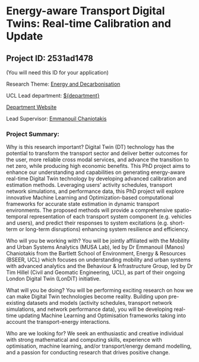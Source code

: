 # Energy-aware Transport Digital Twins: Real-time Calibration and Update

## Project ID: **2531ad1478**
(You will need this ID for your application)

Research Theme: [Energy and Decarbonisation](../themes/energy-and-decarbonisation.md)

UCL Lead department: [${department}](../departments/bartlett-school-of-environment-energy-and-resources.md)

[Department Website](https://www.ucl.ac.uk/bartlett/bartlett-school-environment-energy-and-resources)

Lead Supervisor: [Emmanouil Chaniotakis](https://profiles.ucl.ac.uk/74647)

### Project Summary:

Why is this research important?
Digital Twin (DT) technology has the potential to transform the transport sector and deliver better outcomes for the user, more reliable cross modal services, and advance the transition to net zero, while producing high economic benefits. This PhD project aims to enhance our understanding and capabilities on generating energy-aware real-time Digital Twin technology by developing advanced calibration and estimation methods. Leveraging users’ activity schedules, transport network simulations, and performance data, this PhD project will explore innovative Machine Learning and Optimization-based computational frameworks for accurate state estimation in dynamic transport environments. The proposed methods will provide a comprehensive spatio-temporal representation of each transport system component (e.g. vehicles and users), and predict their responses to system excitations (e.g. short-term or long-term disruptions) enhancing system resilience and efficiency.

Who will you be working with?
You will be jointly affiliated with the Mobility and Urban Systems Analytics (MUSA Lab), led by Dr Emmanouil (Manos) Chaniotakis from the Bartlett School of Environment, Energy & Resources (BSEER, UCL) which focuses on understanding mobility and urban systems with advanced analytics and the Behaviour & Infrastructure Group, led by Dr Tim Hillel (Civil and Geomatic Engineering, UCL), as part of their ongoing London Digital Twin (LonDiT) initiative. 

What will you be doing? 
You will be performing exciting research on how we can make Digital Twin technologies become reality. Building upon pre-existing datasets and models (activity schedules, transport network simulations, and network performance data), you will be developing real-time updating Machine Learning and Optimisation frameworks taking into account the transport-energy interactions. 

Who are we looking for? 
We seek an enthusiastic and creative individual with strong mathematical and computing skills, experience with optimisation, machine learning, and/or transport/energy demand modelling, and a passion for conducting research that drives positive change.
